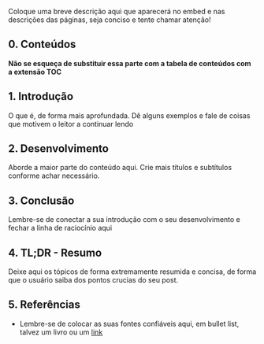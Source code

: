 <!--
created_at: {{date}}
-->

Coloque uma breve descrição aqui que aparecerá no embed e nas descrições das páginas, seja conciso e tente chamar atenção!

## 0. Conteúdos
**Não se esqueça de substituir essa parte com a tabela de conteúdos com a extensão TOC**

## 1. Introdução
O que é, de forma mais aprofundada. Dê alguns exemplos e fale de coisas que motivem o leitor a continuar lendo

## 2. Desenvolvimento
Aborde a maior parte do conteúdo aqui. Crie mais títulos e subtítulos conforme achar necessário.

## 3. Conclusão
Lembre-se de conectar a sua introdução com o seu desenvolvimento e fechar a linha de raciocínio aqui

## 4. TL;DR - Resumo
Deixe aqui os tópicos de forma extremamente resumida e concisa, de forma que o usuário saiba dos pontos crucias do seu post.

## 5. Referências
- Lembre-se de colocar as suas fontes confiáveis aqui, em bullet list, talvez um livro ou um [link](https://github.com/dantas15/coauthor-obsidian)

<!-- TODO: talvez implementar all-contributors para dar créditos para os autores dos posts?? -->

